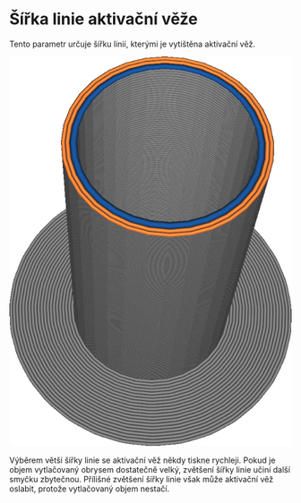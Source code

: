 Šířka linie aktivační věže
====
Tento parametr určuje šířku linií, kterými je vytištěna aktivační věž.

![Modrý materiál má větší šířku linie než oranžový materiál](../../../articles/images/prime_tower_line_width.png)

Výběrem větší šířky linie se aktivační věž někdy tiskne rychleji. Pokud je objem vytlačovaný obrysem dostatečně velký, zvětšení šířky linie učiní další smyčku zbytečnou. Přílišné zvětšení šířky linie však může aktivační věž oslabit, protože vytlačovaný objem nestačí.